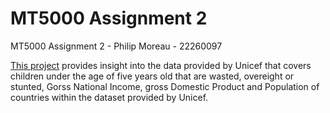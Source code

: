 # MT5000 Assignment 2
MT5000 Assignment 2 - Philip Moreau - 22260097

[This project](project/MT5000_Assignment_2.html) provides insight into the data provided by Unicef that covers children under the age of five years old that are wasted, overeight or stunted, Gorss National Income, gross Domestic Product and Population of countries within the dataset provided by Unicef. 
